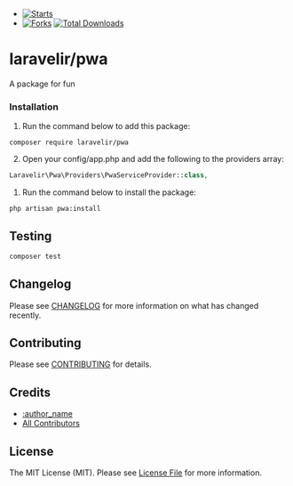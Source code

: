 - [![Starts](https://img.shields.io/github/stars/laravelir/pwa?style=flat&logo=github)](https://github.com/laravelir/pwa/forks)
- [![Forks](https://img.shields.io/github/forks/laravelir/pwa?style=flat&logo=github)](https://github.com/laravelir/pwa/stargazers)
  [![Total Downloads](https://img.shields.io/packagist/dt/laravelir/pwa.svg?style=flat-square)](https://packagist.org/packages/laravelir/pwa)


# laravelir/pwa

A package for fun

### Installation

1. Run the command below to add this package:

```
composer require laravelir/pwa
```

2. Open your config/app.php and add the following to the providers array:

```php
Laravelir\Pwa\Providers\PwaServiceProvider::class,
```

1. Run the command below to install the package:

```
php artisan pwa:install
```


## Testing

```bash
composer test
```

## Changelog

Please see [CHANGELOG](CHANGELOG.md) for more information on what has changed recently.

## Contributing

Please see [CONTRIBUTING](.github/CONTRIBUTING.md) for details.

## Credits

- [:author_name](https://github.com/:author_username)
- [All Contributors](../../contributors)

## License

The MIT License (MIT). Please see [License File](LICENSE.md) for more information.
